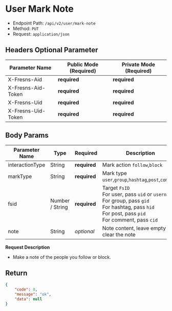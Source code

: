 # User Mark Note

- Endpoint Path: `/api/v2/user/mark-note`
- Method: `PUT`
- Request: `application/json`

## Headers Optional Parameter

| Parameter Name | Public Mode (Required) | Private Mode (Required) |
| --- | --- | --- |
| X-Fresns-Aid | **required** | **required** |
| X-Fresns-Aid-Token | **required** | **required** |
| X-Fresns-Uid | **required** | **required** |
| X-Fresns-Uid-Token | **required** | **required** |

## Body Params

| Parameter Name | Type | Required | Description |
| --- | --- | --- | --- |
| interactionType | String | **required** | Mark action `follow`,`block` |
| markType | String | **required** | Mark type `user`,`group`,`hashtag`,`post`,`comment` |
| fsid | Number / String | **required** | Target `FsID`<br>For user, pass `uid` or `username`<br>For group, pass `gid`<br>For hashtag, pass `hid`<br>For post, pass `pid`<br>For comment, pass `cid` |
| note | String | *optional* | Note content, leave empty to clear the note |

**Request Description**

- Make a note of the people you follow or block.

## Return

```json
{
    "code": 0,
    "message": "ok",
    "data": null
}
```
